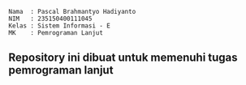 ```
Nama  : Pascal Brahmantyo Hadiyanto
NIM   : 235150400111045
Kelas : Sistem Informasi - E
MK    : Pemrograman Lanjut
```


## Repository ini dibuat untuk memenuhi tugas pemrograman lanjut
